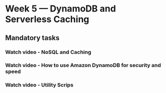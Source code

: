 # Week 5 — DynamoDB and Serverless Caching
## Mandatory tasks
### Watch video - NoSQL and Caching
### Watch video - How to use Amazon DynamoDB for security and speed
### Watch video -  Utility Scrips